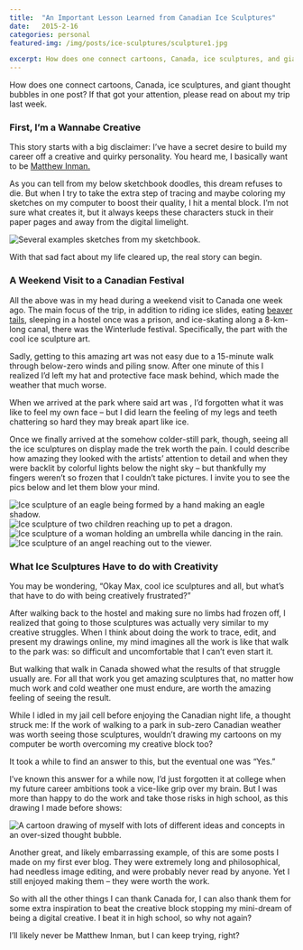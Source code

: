 ```yaml
---
title:  "An Important Lesson Learned from Canadian Ice Sculptures"
date:   2015-2-16
categories: personal
featured-img: /img/posts/ice-sculptures/sculpture1.jpg

excerpt: How does one connect cartoons, Canada, ice sculptures, and giant thought bubbles in one post?
---
```


How does one connect cartoons, Canada, ice sculptures, and giant thought bubbles in one post?  If that got your attention, please read on about my trip last week.

### First, I’m a Wannabe Creative
This story starts with a big disclaimer: I’ve have a secret desire to build my career off a creative and quirky personality. You heard me, I basically want to be [Matthew Inman.](http://theoatmeal.com/)

As you can tell from my below sketchbook doodles, this dream refuses to die. But when I try to take the extra step of tracing and maybe coloring my sketches on my computer to boost their quality, I hit a mental block. I’m not sure what creates it, but it always keeps these characters stuck in their paper pages and away from the digital limelight.

![Several examples sketches from my sketchbook.](/img/posts/ice-sculptures/sketches.jpg)

With that sad fact about my life cleared up, the real story can begin.

### A Weekend Visit to a Canadian Festival
All the above was in my head during a weekend visit to Canada one week ago. The main focus of the trip, in addition to riding ice slides, eating [beaver tails](http://en.wikipedia.org/wiki/BeaverTails), sleeping in a hostel once was a prison, and ice-skating along a 8-km-long canal, there was the Winterlude festival. Specifically, the part with the cool ice sculpture art.

Sadly, getting to this amazing art was not easy due to a 15-minute walk through below-zero winds and piling snow. After one minute of this I realized I’d left my hat and protective face mask behind, which made the weather that much worse.

When we arrived at the park where said art was , I’d forgotten what it was like to feel my own face – but I did learn the feeling of my legs and teeth chattering so hard they may break apart like ice.

Once we finally arrived at the somehow colder-still park, though, seeing all the ice sculptures on display made the trek worth the pain. I could describe how amazing they looked with the artists’ attention to detail and when they were backlit by colorful lights below the night sky – but thankfully my fingers weren’t so frozen that I couldn’t take pictures. I invite you to see the pics below and let them blow your mind.

<div class="max-flex max-flex-wrap-sm max-flex-column max-flex-row-sm max-flex-justify-center max-flex-align-start">
	<div class="max-flex-item max-flex-basis-6-sm max-px-half-sm">
        <img alt="Ice sculpture of an eagle being formed by a hand making an eagle shadow." src="/img/posts/ice-sculptures/sculpture1.jpg">
    </div>
	<div class="max-flex-item max-flex-basis-6-sm max-px-half-sm">
        <img alt="Ice sculpture of two children reaching up to pet a dragon." src="/img/posts/ice-sculptures/sculpture2.jpg">
    </div>
	<div class="max-flex-item max-flex-basis-6-sm max-px-half-sm">
        <img alt="Ice sculpture of a woman holding an umbrella while dancing in the rain." src="/img/posts/ice-sculptures/sculpture3.jpg">
    </div>
	<div class="max-flex-item max-flex-basis-6-sm max-px-half-sm">
        <img alt="Ice sculpture of an angel reaching out to the viewer." src="/img/posts/ice-sculptures/sculpture4.jpg">
    </div>
</div>

### What Ice Sculptures Have to do with Creativity
You may be wondering, “Okay Max, cool ice sculptures and all, but what’s that have to do with being creatively frustrated?”

After walking back to the hostel and making sure no limbs had frozen off, I realized that going to those sculptures was actually very similar to my creative struggles. When I think about doing the work to trace, edit, and present my drawings online, my mind imagines all the work is like that walk to the park was: so difficult and uncomfortable that I can’t even start it.

But walking that walk in Canada showed what the results of that struggle usually are. For all that work you get amazing sculptures that, no matter how much work and cold weather one must endure, are worth the amazing feeling of seeing the result.

While I idled in my jail cell before enjoying the Canadian night life, a thought struck me: If the work of walking to a park in sub-zero Canadian weather was worth seeing those sculptures, wouldn’t drawing my cartoons on my computer be worth overcoming my creative block too?

It took a while to find an answer to this, but the eventual one was “Yes.”

I’ve known this answer for a while now, I’d just forgotten it at college when my future career ambitions took a vice-like grip over my brain. But I was more than happy to do the work and take those risks in high school, as this drawing I made before shows:

![A cartoon drawing of myself with lots of different ideas and concepts in an over-sized thought bubble.](/img/posts/ice-sculptures/thoughts.jpg)

Another great, and likely embarrassing example, of this are some posts I made on my first ever blog. They were extremely long and philosophical, had needless image editing, and were probably never read by anyone. Yet I still enjoyed making them – they were worth the work.

So with all the other things I can thank Canada for, I can also thank them for some extra inspiration to beat the creative block stopping my mini-dream of being a digital creative. I beat it in high school, so why not again?

I’ll likely never be Matthew Inman, but I can keep trying, right?